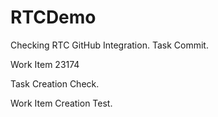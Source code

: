 # RTCDemo

Checking RTC GitHub Integration. Task Commit.

Work Item 23174

Task Creation Check.

Work Item Creation Test.
